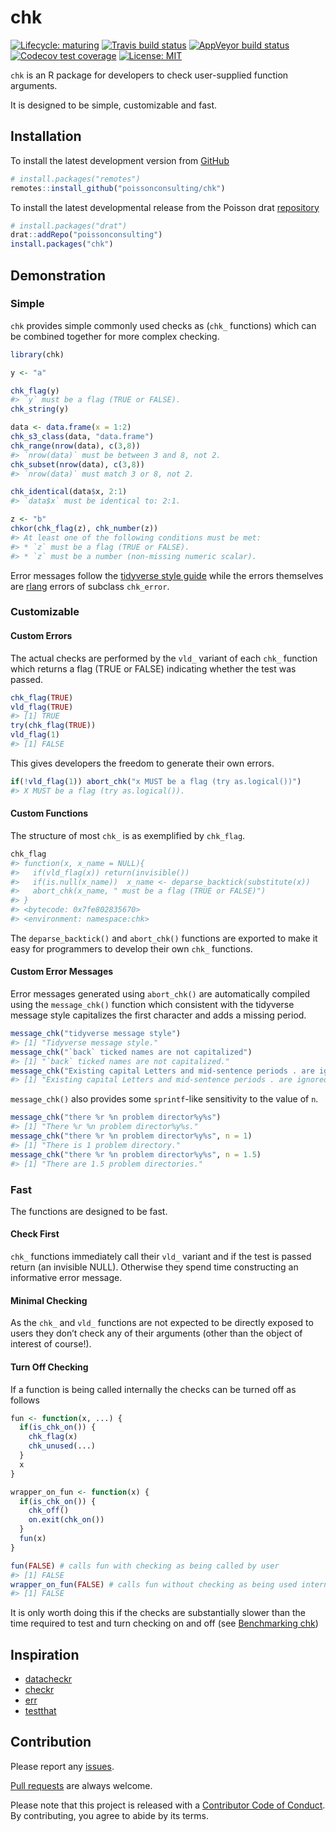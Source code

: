 
<!-- README.md is generated from README.Rmd. Please edit that file -->

# chk

<!-- badges: start -->

[![Lifecycle:
maturing](https://img.shields.io/badge/lifecycle-maturing-blue.svg)](https://www.tidyverse.org/lifecycle/#maturing)
[![Travis build
status](https://travis-ci.com/poissonconsulting/chk.svg?branch=master)](https://travis-ci.com/poissonconsulting/chk)
[![AppVeyor build
status](https://ci.appveyor.com/api/projects/status/github/poissonconsulting/chk?branch=master&svg=true)](https://ci.appveyor.com/project/poissonconsulting/chk)
[![Codecov test
coverage](https://codecov.io/gh/poissonconsulting/chk/branch/master/graph/badge.svg)](https://codecov.io/gh/poissonconsulting/chk?branch=master)
[![License:
MIT](https://img.shields.io/badge/License-MIT-green.svg)](https://opensource.org/licenses/MIT)
<!-- [![Tinyverse status](https://tinyverse.netlify.com/badge/chk)](https://CRAN.R-project.org/package=chk) -->
<!-- [![CRAN status](https://www.r-pkg.org/badges/version/chk)](https://cran.r-project.org/package=chk) -->
<!-- ![CRAN downloads](https://cranlogs.r-pkg.org/badges/chk) -->
<!-- badges: end -->

`chk` is an R package for developers to check user-supplied function
arguments.

It is designed to be simple, customizable and fast.

## Installation

To install the latest development version from
[GitHub](https://github.com/poissonconsulting/chk)

``` r
# install.packages("remotes")
remotes::install_github("poissonconsulting/chk")
```

To install the latest developmental release from the Poisson drat
[repository](https://github.com/poissonconsulting/drat)

``` r
# install.packages("drat")
drat::addRepo("poissonconsulting")
install.packages("chk")
```

## Demonstration

### Simple

`chk` provides simple commonly used checks as (`chk_` functions) which
can be combined together for more complex checking.

``` r
library(chk)

y <- "a"

chk_flag(y)
#> `y` must be a flag (TRUE or FALSE).
chk_string(y)

data <- data.frame(x = 1:2)
chk_s3_class(data, "data.frame")
chk_range(nrow(data), c(3,8))
#> `nrow(data)` must be between 3 and 8, not 2.
chk_subset(nrow(data), c(3,8))
#> `nrow(data)` must match 3 or 8, not 2.

chk_identical(data$x, 2:1)
#> `data$x` must be identical to: 2:1.

z <- "b"
chkor(chk_flag(z), chk_number(z))
#> At least one of the following conditions must be met:
#> * `z` must be a flag (TRUE or FALSE).
#> * `z` must be a number (non-missing numeric scalar).
```

Error messages follow the [tidyverse style
guide](https://style.tidyverse.org/error-messages.html) while the errors
themselves are [rlang](https://rlang.r-lib.org/reference/abort.html)
errors of subclass `chk_error`.

### Customizable

#### Custom Errors

The actual checks are performed by the `vld_` variant of each `chk_`
function which returns a flag (TRUE or FALSE) indicating whether the
test was passed.

``` r
chk_flag(TRUE)
vld_flag(TRUE)
#> [1] TRUE
try(chk_flag(TRUE))
vld_flag(1)
#> [1] FALSE
```

This gives developers the freedom to generate their own errors.

``` r
if(!vld_flag(1)) abort_chk("x MUST be a flag (try as.logical())")
#> X MUST be a flag (try as.logical()).
```

#### Custom Functions

The structure of most `chk_` is as exemplified by `chk_flag`.

``` r
chk_flag
#> function(x, x_name = NULL){
#>   if(vld_flag(x)) return(invisible())
#>   if(is.null(x_name))  x_name <- deparse_backtick(substitute(x))
#>   abort_chk(x_name, " must be a flag (TRUE or FALSE)")
#> }
#> <bytecode: 0x7fe802835670>
#> <environment: namespace:chk>
```

The `deparse_backtick()` and `abort_chk()` functions are exported to
make it easy for programmers to develop their own `chk_` functions.

#### Custom Error Messages

Error messages generated using `abort_chk()` are automatically compiled
using the `message_chk()` function which consistent with the tidyverse
message style capitalizes the first character and adds a missing period.

``` r
message_chk("tidyverse message style")
#> [1] "Tidyverse message style."
message_chk("`back` ticked names are not capitalized")
#> [1] "`back` ticked names are not capitalized."
message_chk("Existing capital Letters and mid-sentence periods . are ignored.")
#> [1] "Existing capital Letters and mid-sentence periods . are ignored."
```

`message_chk()` also provides some `sprintf`-like sensitivity to the
value of `n`.

``` r
message_chk("there %r %n problem director%y%s")
#> [1] "There %r %n problem director%y%s."
message_chk("there %r %n problem director%y%s", n = 1)
#> [1] "There is 1 problem directory."
message_chk("there %r %n problem director%y%s", n = 1.5)
#> [1] "There are 1.5 problem directories."
```

### Fast

The functions are designed to be fast.

#### Check First

`chk_` functions immediately call their `vld_` variant and if the test
is passed return (an invisible NULL). Otherwise they spend time
constructing an informative error message.

#### Minimal Checking

As the `chk_` and `vld_` functions are not expected to be directly
exposed to users they don’t check any of their arguments (other than the
object of interest of course\!).

#### Turn Off Checking

If a function is being called internally the checks can be turned off as
follows

``` r
fun <- function(x, ...) {
  if(is_chk_on()) {
    chk_flag(x)
    chk_unused(...)
  }
  x
}

wrapper_on_fun <- function(x) {
  if(is_chk_on()) {
    chk_off()
    on.exit(chk_on())
  }
  fun(x)
}

fun(FALSE) # calls fun with checking as being called by user
#> [1] FALSE
wrapper_on_fun(FALSE) # calls fun without checking as being used internally
#> [1] FALSE
```

It is only worth doing this if the checks are substantially slower than
the time required to test and turn checking on and off (see
[Benchmarking
chk](https://poissonconsulting.github.io/chk/articles/benchmarking-chk.html))

## Inspiration

  - [datacheckr](https://github.com/poissonconsulting/datacheckr/)
  - [checkr](https://github.com/poissonconsulting/checkr/)
  - [err](https://github.com/poissonconsulting/err/)
  - [testthat](https://github.com/r-lib/testthat/)

## Contribution

Please report any
[issues](https://github.com/poissonconsulting/chk/issues).

[Pull requests](https://github.com/poissonconsulting/chk/pulls) are
always welcome.

Please note that this project is released with a [Contributor Code of
Conduct](https://github.com/poissonconsulting/chk/blob/master/CODE_OF_CONDUCT.md).
By contributing, you agree to abide by its terms.
